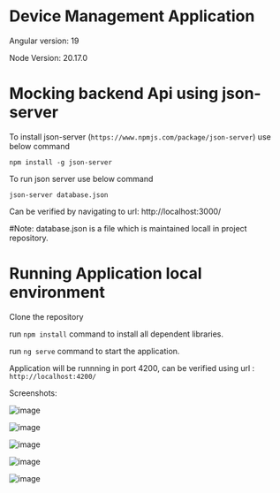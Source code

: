 # Device Management Application
Angular version: 19

Node Version: 20.17.0

# Mocking backend Api using json-server
To install json-server (`https://www.npmjs.com/package/json-server`) use below command

  `npm install -g json-server`

To run json server use below command

  `json-server database.json`

Can be verified by navigating to url: http://localhost:3000/

#Note: database.json is a file which is maintained locall in project repository.


# Running Application local environment
Clone the repository

run `npm install` command to install all dependent libraries.

run `ng serve` command to start the application.

Application will be runnning in port 4200, can be verified using url : `http://localhost:4200/` 


Screenshots:

![image](https://github.com/user-attachments/assets/f50cd4bd-1df6-4756-bd5e-a41289bf1869)

![image](https://github.com/user-attachments/assets/f53f2b4f-3fe5-42c4-a36d-867e77f3a115)

![image](https://github.com/user-attachments/assets/1798ed4e-73e6-41c5-9309-5a7bc358842f)

![image](https://github.com/user-attachments/assets/e447b3a7-a7c1-45d2-85b9-ab7babbb56ff)

![image](https://github.com/user-attachments/assets/6eab6293-22b5-4301-8535-5721ca066017)




